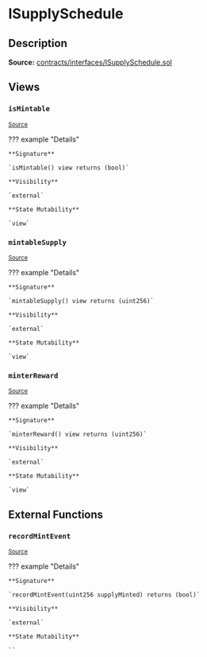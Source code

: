 # ISupplySchedule

## Description

**Source:** [contracts/interfaces/ISupplySchedule.sol](https://github.com/Synthetixio/synthetix/tree/v2.56.0-alpha/contracts/interfaces/ISupplySchedule.sol)

## Views

### `isMintable`

<sub>[Source](https://github.com/Synthetixio/synthetix/tree/v2.56.0-alpha/contracts/interfaces/ISupplySchedule.sol#L8)</sub>

??? example "Details"

    **Signature**

    `isMintable() view returns (bool)`

    **Visibility**

    `external`

    **State Mutability**

    `view`

### `mintableSupply`

<sub>[Source](https://github.com/Synthetixio/synthetix/tree/v2.56.0-alpha/contracts/interfaces/ISupplySchedule.sol#L6)</sub>

??? example "Details"

    **Signature**

    `mintableSupply() view returns (uint256)`

    **Visibility**

    `external`

    **State Mutability**

    `view`

### `minterReward`

<sub>[Source](https://github.com/Synthetixio/synthetix/tree/v2.56.0-alpha/contracts/interfaces/ISupplySchedule.sol#L10)</sub>

??? example "Details"

    **Signature**

    `minterReward() view returns (uint256)`

    **Visibility**

    `external`

    **State Mutability**

    `view`

## External Functions

### `recordMintEvent`

<sub>[Source](https://github.com/Synthetixio/synthetix/tree/v2.56.0-alpha/contracts/interfaces/ISupplySchedule.sol#L13)</sub>

??? example "Details"

    **Signature**

    `recordMintEvent(uint256 supplyMinted) returns (bool)`

    **Visibility**

    `external`

    **State Mutability**

    ``
